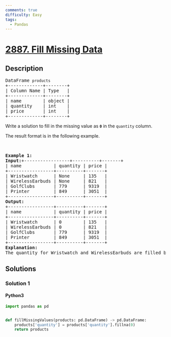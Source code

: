 ```yaml
---
comments: true
difficulty: Easy
tags:
  - Pandas
---
```


<!-- problem:start -->

# [2887. Fill Missing Data](https://leetcode.com/problems/fill-missing-data)

## Description

<!-- description:start -->

<pre>
DataFrame <code>products</code>
+-------------+--------+
| Column Name | Type   |
+-------------+--------+
| name        | object |
| quantity    | int    |
| price       | int    |
+-------------+--------+
</pre>

<p>Write a solution to fill in the missing value as <code><strong>0</strong></code> in the <code>quantity</code> column.</p>

<p>The result format is in the following example.</p>

<p>&nbsp;</p>
<pre>
<strong class="example">Example 1:</strong>
<strong>Input:</strong>+-----------------+----------+-------+
| name            | quantity | price |
+-----------------+----------+-------+
| Wristwatch      | None     | 135   |
| WirelessEarbuds | None     | 821   |
| GolfClubs       | 779      | 9319  |
| Printer         | 849      | 3051  |
+-----------------+----------+-------+
<strong>Output:
</strong>+-----------------+----------+-------+
| name            | quantity | price |
+-----------------+----------+-------+
| Wristwatch      | 0        | 135   |
| WirelessEarbuds | 0        | 821   |
| GolfClubs       | 779      | 9319  |
| Printer         | 849      | 3051  |
+-----------------+----------+-------+
<strong>Explanation:</strong> 
The quantity for Wristwatch and WirelessEarbuds are filled by 0.</pre>

<!-- description:end -->

## Solutions

<!-- solution:start -->

### Solution 1

<!-- tabs:start -->

#### Python3

```python
import pandas as pd


def fillMissingValues(products: pd.DataFrame) -> pd.DataFrame:
    products['quantity'] = products['quantity'].fillna(0)
    return products
```

<!-- tabs:end -->

<!-- solution:end -->

<!-- problem:end -->
